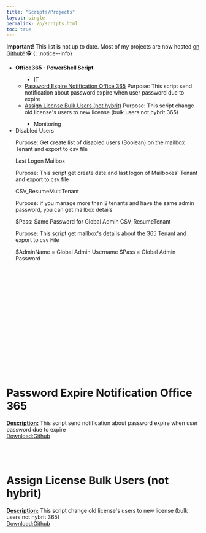 ```yaml
---
title: "Scripts/Projects"
layout: single
permalink: /p/scripts.html
toc: true
---
```


**Important!** This list is not up to date. Most of my projects are now hosted [on Github](https://github.com/diegomessiah?tab=repositories)! 🕵
{: .notice--info}

<ul><li><b>Office365 - PowerShell Script</b></li>
<ul>
<ul> <li> IT</li></ul>
<li><a href="#pass_365_notification">Password Expire Notification Office 365</a>
  Purpose: This script send notification about password expire when user password due to expire
</li>
<li><a href="#bulk_users">Assign License Bulk Users (not hybrit)</a>
Purpose: This script change old license's users to new license (bulk users not hybrit 365)
</li>
<ul> <li>Monitoring</li></ul>
</ul>
<li>Disabled Users</li>

Purpose: Get create list of disabled users (Boolean) on the mailbox Tenant and export to csv file

Last Logon Mailbox

Purpose: This script get create date and last logon of Mailboxes' Tenant and export to csv file

CSV_ResumeMultiTenant

Purpose: if you manage more than 2 tenants and have the same admin password, you can get mailbox details

$Pass: Same Password for Global Admin
CSV_ResumeTenant

Purpose: This script get mailbox's details about the 365 Tenant and export to csv File

$AdminName = Global Admin Username
$Pass = Global Admin Password
  
  
  
  
</ul>
<br />
<br />
<br />
<br />
<br />
<br />
<br />
<br />
<br />
<br />
<br />
<br />
<br />
<br />
<br />
<br />
<div>
<h1 id="pass_365_notification">
Password Expire Notification Office 365</h1>
<u><b>Description:</b></u>
This script send notification about password expire when user password due to expire
</br>
<u>Download:</u><a href="https://github.com/diegomessiah/Office_365/blob/master/Expire_Notification.ps1" target="_blank">Github</a><br />
</br>
</br>
</br>
<h1 id="bulk_users">
Assign License Bulk Users (not hybrit)</h1>
<u><b>Description:</b></u>
This script change old license's users to new license (bulk users not hybrit 365)
<br />
<u>Download:</u><a href="https://github.com/diegomessiah/Office_365/blob/master/bulk_license.ps1" target="_blank">Github</a><br />

